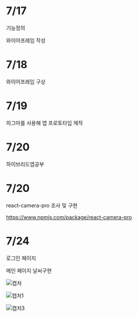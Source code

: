 # 7/17

기능정의

와이어프레임 작성

# 7/18

와이어프레임 구상

# 7/19

피그마를 사용해 앱 프로토타입 제작

# 7/20

하이브리드앱공부

# 7/20

react-camera-pro 조사 및 구현

https://www.npmjs.com/package/react-camera-pro

# 7/24

로그인 페이지

메인 페이지 날씨구현



![캡처](C:\Users\SSAFY\Downloads\캡처.PNG)

![캡처1](C:\Users\SSAFY\Downloads\캡처1.PNG)

![캡처3](C:\Users\SSAFY\Downloads\캡처3.PNG)
